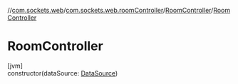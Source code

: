 //[com.sockets.web](../../../index.md)/[com.sockets.web.roomController](../index.md)/[RoomController](index.md)/[RoomController](-room-controller.md)

# RoomController

[jvm]\
constructor(dataSource: [DataSource](../../com.sockets.web.data/-data-source/index.md))

